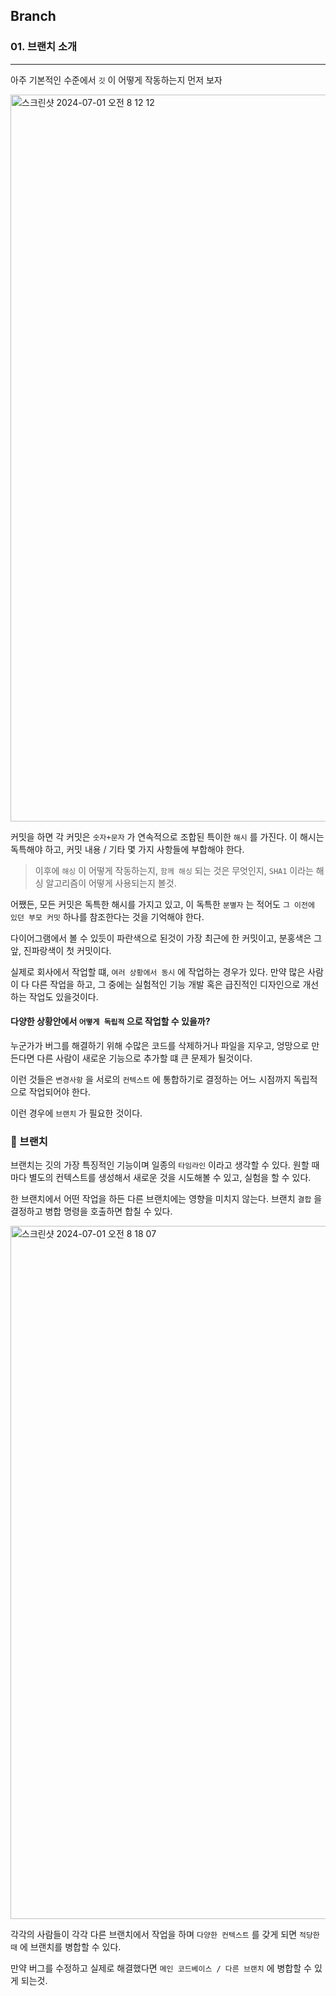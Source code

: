 ## Branch

### 01. 브랜치 소개

---

아주 기본적인 수준에서 `깃` 이 어떻게 작동하는지 먼저 보자

<img width="1163" alt="스크린샷 2024-07-01 오전 8 12 12" src="https://github.com/chromeheartz/TIL/assets/95161113/2ff51c65-1e07-4658-8bb1-012ad8ac9f6b">

커밋을 하면 각 커밋은 `숫자+문자` 가 연속적으로 조합된 특이한 `해시` 를 가진다. 이 해시는 독특해야 하고, 커밋 내용 / 기타 몇 가지 사항들에 부합해야 한다.

> 이후에 `해싱` 이 어떻게 작동하는지, `함께 해싱` 되는 것은 무엇인지, `SHA1` 이라는 해싱 알고리즘이 어떻게 사용되는지 볼것.

어쨌든, 모든 커밋은 독특한 해시를 가지고 있고, 이 독특한 `분별자` 는 적어도 `그 이전에 있던 부모 커밋` 하나를 참조한다는 것을 기억해야 한다.

다이어그램에서 볼 수 있듯이 파란색으로 된것이 가장 최근에 한 커밋이고, 분홍색은 그 앞, 진파랑색이 첫 커밋이다.

실제로 회사에서 작업할 떄, `여러 상황에서 동시` 에 작업하는 경우가 있다.
만약 많은 사람이 다 다른 작업을 하고, 그 중에는 실험적인 기능 개발 혹은 급진적인 디자인으로 개선하는 작업도 있을것이다.

#### 다양한 상황안에서 `어떻게 독립적` 으로 작업할 수 있을까?

누군가가 버그를 해결하기 위해 수많은 코드를 삭제하거나 파일을 지우고, 엉망으로 만든다면 다른 사람이 새로운 기능으로 추가할 떄 큰 문제가 될것이다.

이런 것들은 `변경사항` 을 서로의 `컨텍스트` 에 통합하기로 결정하는 어느 시점까지 독립적으로 작업되어야 한다.

이런 경우에 `브랜치` 가 필요한 것이다.

### 📌 브랜치

브랜치는 깃의 가장 특징적인 기능이며 일종의 `타임라인` 이라고 생각할 수 있다. 원할 때마다 별도의 컨텍스트를 생성해서 새로운 것을 시도해볼 수 있고, 실험을 할 수 있다.

한 브랜치에서 어떤 작업을 하든 다른 브랜치에는 영향을 미치지 않는다. 브랜치 `결합` 을 결정하고 병합 명령을 호출하면 합칠 수 있다.

<img width="1109" alt="스크린샷 2024-07-01 오전 8 18 07" src="https://github.com/chromeheartz/TIL/assets/95161113/0fbebef7-ae72-4c15-907a-d8da3c20db47">

각각의 사람들이 각각 다른 브랜치에서 작업을 하며 `다양한 컨텍스트` 를 갖게 되면 `적당한 때` 에 브랜치를 병합할 수 있다.

만약 버그를 수정하고 실제로 해결했다면 `메인 코드베이스 / 다른 브랜치` 에 병합할 수 있게 되는것.
